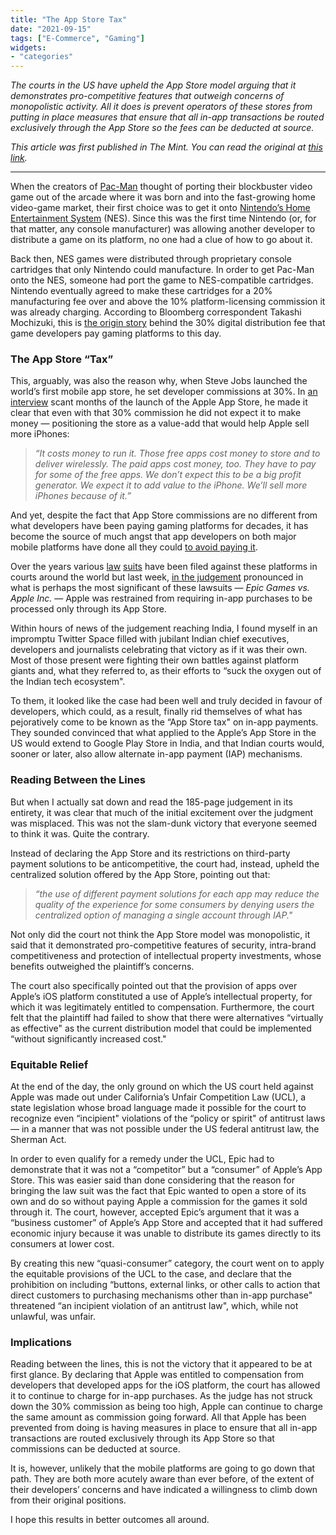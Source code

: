 ```yaml
---
title: "The App Store Tax"
date: "2021-09-15"
tags: ["E-Commerce", "Gaming"]
widgets: 
- "categories"
---
```


*The courts in the US have upheld the App Store model arguing that it demonstrates pro-competitive features that outweigh concerns of monopolistic activity. All it does is prevent operators of these stores from putting in place measures that ensure that all in-app transactions be routed exclusively through the App Store so the fees can be deducted at source.*

<!--more-->

*This article was first published in The Mint. You can read the original at [this link](https://www.livemint.com/opinion/columns/the-legal-victory-against-apple-that-was-not-a-real-win-11631649520460.html).*

---


When the creators of [Pac-Man](https://en.wikipedia.org/wiki/Pac-Man) thought of porting their blockbuster video game out of the arcade where it was born and into the fast-growing home video-game market, their first choice was to get it onto [Nintendo’s Home Entertainment System](https://en.wikipedia.org/wiki/Nintendo_Entertainment_System) (NES). Since this was the first time Nintendo (or, for that matter, any console manufacturer) was allowing another developer to distribute a game on its platform, no one had a clue of how to go about it.

Back then, NES games were distributed through proprietary console cartridges that only Nintendo could manufacture. In order to get Pac-Man onto the NES, someone had port the game to NES-compatible cartridges. Nintendo eventually agreed to make these cartridges for a 20% manufacturing fee over and above the 10% platform-licensing commission it was already charging. According to Bloomberg correspondent Takashi Mochizuki, this is [the origin story](https://www.bloombergquint.com/businessweek/epic-games-fortnite-battle-with-apple-and-google-can-be-traced-to-nintendo-tax) behind the 30% digital distribution fee that game developers pay gaming platforms to this day.

### The App Store “Tax”

This, arguably, was also the reason why, when Steve Jobs launched the world’s first mobile app store, he set developer commissions at 30%. In [an interview](https://www.wsj.com/articles/the-mobile-industrys-never-seen-anything-like-this-an-interview-with-steve-jobs-at-the-app-stores-launch-1532527201?mod=searchresults&page=1&pos=1) scant months of the launch of the Apple App Store, he made it clear that even with that 30% commission he did not expect it to make money — positioning the store as a value-add that would help Apple sell more iPhones:

> *“It costs money to run it. Those free apps cost money to store and to deliver wirelessly. The paid apps cost money, too. They have to pay for some of the free apps. We don’t expect this to be a big profit generator. We expect it to add value to the iPhone. We’ll sell more iPhones because of it.”*

And yet, despite the fact that App Store commissions are no different from what developers have been paying gaming platforms for decades, it has become the source of much angst that app developers on both major mobile platforms have done all they could [to avoid paying it](https://blog.gummicube.com/2019/01/avoiding-the-app-store-tax-can-it-be-done-and-its-impact-on-mobile-marketing).

Over the years various [law](https://www.nytimes.com/2021/08/27/business/dealbook/apple-app-store-lawsuits.html) [suits](https://deadline.com/2021/07/google-antitrust-lawsuit-app-store-1234788067/#!) have been filed against these platforms in courts around the world but last week, [in the judgement](https://www.courtlistener.com/docket/17442392/812/epic-games-inc-v-apple-inc/) pronounced in what is perhaps the most significant of these lawsuits — *Epic Games vs. Apple Inc.* — Apple was restrained from requiring in-app purchases to be processed only through its App Store.

Within hours of news of the judgement reaching India, I found myself in an impromptu Twitter Space filled with jubilant Indian chief executives, developers and journalists celebrating that victory as if it was their own. Most of those present were fighting their own battles against platform giants and, what they referred to, as their efforts to “suck the oxygen out of the Indian tech ecosystem".

To them, it looked like the case had been well and truly decided in favour of developers, which could, as a result, finally rid themselves of what has pejoratively come to be known as the “App Store tax" on in-app payments. They sounded convinced that what applied to the Apple’s App Store in the US would extend to Google Play Store in India, and that Indian courts would, sooner or later, also allow alternate in-app payment (IAP) mechanisms.

### Reading Between the Lines

But when I actually sat down and read the 185-page judgement in its entirety, it was clear that much of the initial excitement over the judgment was misplaced. This was not the slam-dunk victory that everyone seemed to think it was. Quite the contrary.

Instead of declaring the App Store and its restrictions on third-party payment solutions to be anticompetitive, the court had, instead, upheld the centralized solution offered by the App Store, pointing out that:

> *“the use of different payment solutions for each app may reduce the quality of the experience for some consumers by denying users the centralized option of managing a single account through IAP."*

Not only did the court not think the App Store model was monopolistic, it said that it demonstrated pro-competitive features of security, intra-brand competitiveness and protection of intellectual property investments, whose benefits outweighed the plaintiff’s concerns.

The court also specifically pointed out that the provision of apps over Apple’s iOS platform constituted a use of Apple’s intellectual property, for which it was legitimately entitled to compensation. Furthermore, the court felt that the plaintiff had failed to show that there were alternatives “virtually as effective" as the current distribution model that could be implemented “without significantly increased cost."

### Equitable Relief

At the end of the day, the only ground on which the US court held against Apple was made out under California’s Unfair Competition Law (UCL), a state legislation whose broad language made it possible for the court to recognize even “incipient" violations of the “policy or spirit" of antitrust laws — in a manner that was not possible under the US federal antitrust law, the Sherman Act.

In order to even qualify for a remedy under the UCL, Epic had to demonstrate that it was not a “competitor” but a “consumer” of Apple’s App Store. This was easier said than done considering that the reason for bringing the law suit was the fact that Epic wanted to open a store of its own and do so without paying Apple a commission for the games it sold through it. The court, however, accepted Epic’s argument that it was a “business customer” of Apple’s App Store and accepted that it had suffered economic injury because it was unable to distribute its games directly to its consumers at lower cost.

By creating this new “quasi-consumer” category, the court went on to apply the equitable provisions of the UCL to the case, and declare that the prohibition on including “buttons, external links, or other calls to action that direct customers to purchasing mechanisms other than in-app purchase" threatened “an incipient violation of an antitrust law", which, while not unlawful, was unfair.

### Implications

Reading between the lines, this is not the victory that it appeared to be at first glance. By declaring that Apple was entitled to compensation from developers that developed apps for the iOS platform, the court has allowed it to continue to charge for in-app purchases. As the judge has not struck down the 30% commission as being too high, Apple can continue to charge the same amount as commission going forward. All that Apple has been prevented from doing is having measures in place to ensure that all in-app transactions are routed exclusively through its App Store so that commissions can be deducted at source.

It is, however, unlikely that the mobile platforms are going to go down that path. They are both more acutely aware than ever before, of the extent of their developers’ concerns and have indicated a willingness to climb down from their original positions.

I hope this results in better outcomes all around.
